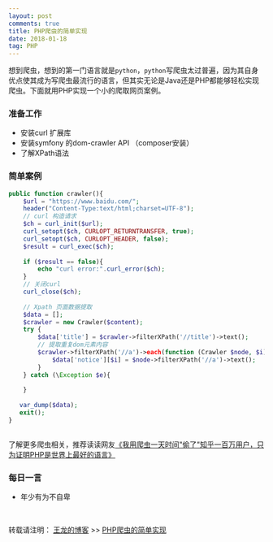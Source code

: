 ```yaml
--- 
layout: post
comments: true
title: PHP爬虫的简单实现
date: 2018-01-18
tag: PHP
---
```


想到爬虫，想到的第一门语言就是`python`，`python`写爬虫太过普遍，因为其自身优点使其成为写爬虫最流行的语言，但其实无论是Java还是PHP都能够轻松实现爬虫。下面就用PHP实现一个小的爬取网页案例。

###  准备工作

* 安装curl 扩展库
* 安装symfony 的dom-crawler API （composer安装）
* 了解XPath语法


### 简单案例

```php
public function crawler(){
    $url = "https://www.baidu.com/";
    header("Content-Type:text/html;charset=UTF-8");
    // curl 构造请求
    $ch = curl_init($url);
    curl_setopt($ch, CURLOPT_RETURNTRANSFER, true);
    curl_setopt($ch, CURLOPT_HEADER, false);
    $result = curl_exec($ch);
    
    if ($result == false){
    	echo "curl error:".curl_error($ch);
    }
    // 关闭curl
    curl_close($ch);
    
    // Xpath 页面数据提取
    $data = [];
    $crawler = new Crawler($content);
    try {
    	$data['title'] = $crawler->filterXPath('//title')->text();
    	// 提取重复dom元素内容
    	$crawler->filterXPath('//a')->each(function (Crawler $node, $i) use (&$data)){
    	    $data['notice'][$i] = $node->filterXPath('//a')->text();
    	}
    } catch (\Exception $e){
    
    } 
    
   var_dump($data);
   exit();
}
 
```

了解更多爬虫相关，推荐读读网友[《我用爬虫一天时间"偷了"知乎一百万用户，只为证明PHP是世界上最好的语言》](https://www.aliyun.com/jiaocheng/450712.html)


###  每日一言

*  年少有为不自卑

<br>

转载请注明： [王龙的博客](http://www.wanglong.org.cn) >> [PHP爬虫的简单实现](http://www.wanglong.org.cn/2018/01/crawler_case/)